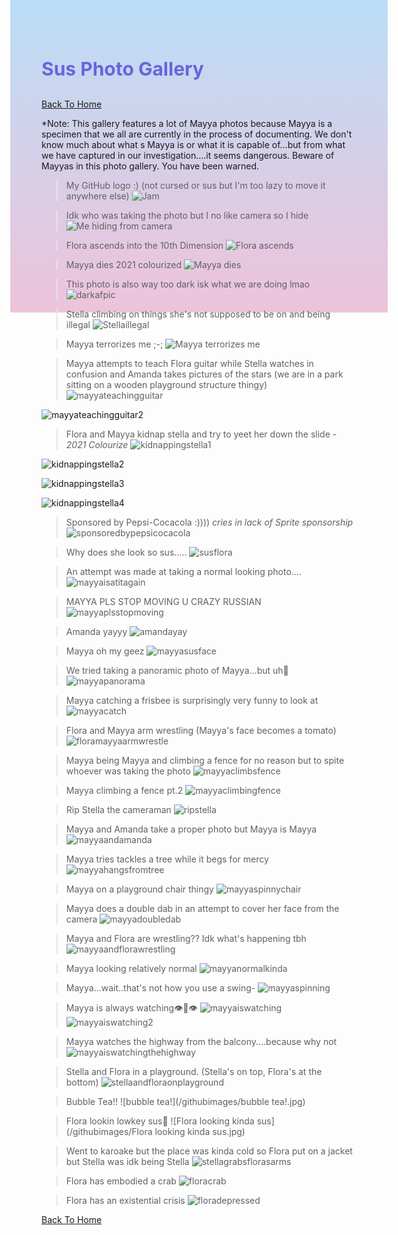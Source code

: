  <head>
<style>
body {
    height: 400px;
    background: linear-gradient(to bottom, #bbddf7 0%, #eec3da 100%)
}
</style>
</head>

<h1 style="font-size:30px;"><p style="color:#6666db;">Sus Photo Gallery</p></h1>

[Back To Home](/index.md)

*Note: This gallery features a lot of Mayya photos because Mayya is a specimen that we all are currently in the process of documenting. We don't know much about what s Mayya is or what it is capable of...but from what we have captured in our investigation....it seems dangerous. Beware of Mayyas in this photo gallery. You have been warned. 

>My GitHub logo :) (not cursed or sus but I'm too lazy to move it anywhere else)
![Jam](https://jqiao6835.github.io/Qiaowo.github.io/images/jam%20fluffly%20black%20cape%20(2).png)

>Idk who was taking the photo but I no like camera so I hide
![Me hiding from camera](/githubimages/I_hide.jpg)

>Flora ascends into the 10th Dimension
![Flora ascends](/githubimages/Flora_ascends.jpg)

>Mayya dies 2021 colourized
![Mayya dies](/githubimages/mayyas_ded.jpg)

>This photo is also way too dark isk what we are doing lmao
![darkafpic](/githubimages/darkafpic.jpg)

>Stella climbing on things she's not supposed to be on and being illegal
![Stellaillegal](/githubimages/Stellaillegal.jpg)

>Mayya terrorizes me ;-;
![Mayya terrorizes me](/githubimages/mayyaterrorizesme.jpg)

>Mayya attempts to teach Flora guitar while Stella watches in confusion and Amanda takes pictures of the stars (we are in a park sitting on a wooden playground structure thingy)
![mayyateachingguitar](/githubimages/mayyateachingguitar.jpg)

![mayyateachingguitar2](/githubimages/mayyateachingguitar2.jpg)

>Flora and Mayya kidnap stella and try to yeet her down the slide - *2021 Colourize*
![kidnappingstella1](/githubimages/kidnappingstella1.jpg)

![kidnappingstella2](/githubimages/kidnappingstella2.jpg)

![kidnappingstella3](/githubimages/kidnappingstella3.jpg)

![kidnappingstella4](/githubimages/kidnappingstella4.jpg)

>Sponsored by Pepsi-Cocacola :)))) *cries in lack of Sprite sponsorship*
![sponsoredbypepsicocacola](/githubimages/sponsoredbypepsicocacola.jpg)

>Why does she look so sus.....
![susflora](/githubimages/susflora.jpg)

>An attempt was made at taking a normal looking photo....
![mayyaisatitagain](/githubimages/mayyaisatitagain.jpg)

>MAYYA PLS STOP MOVING U CRAZY RUSSIAN
![mayyaplsstopmoving](/githubimages/mayyaplsstopmoving.jpg)

>Amanda yayyy
![amandayay](/githubimages/amandayay.jpg)

>Mayya oh my geez
![mayyasusface](/githubimages/mayyasusface.jpg)

>We tried taking a panoramic photo of Mayya...but uh🙂
![mayyapanorama](/githubimages/mayyapanorama.jpg)

>Mayya catching a frisbee is surprisingly very funny to look at
![mayyacatch](/githubimages/mayyacatch.jpg)

>Flora and Mayya arm wrestling (Mayya's face becomes a tomato)
![floramayyaarmwrestle](/githubimages/floramayyaarmwrestle.jpg)

>Mayya being Mayya and climbing a fence for no reason but to spite whoever was taking the photo
![mayyaclimbsfence](/githubimages/mayyaclimbsfence.jpg)

>Mayya climbing a fence pt.2
![mayyaclimbingfence](/githubimages/mayyaclimbingfence.jpg)

>Rip Stella the cameraman
![ripstella](/githubimages/ripstella.jpg)

>Mayya and Amanda take a proper photo but Mayya is Mayya
![mayyaandamanda](/githubimages/mayyaandamanda.jpg)

>Mayya tries tackles a tree while it begs for mercy
![mayyahangsfromtree](/githubimages/mayyahangsfromtree.jpg)

>Mayya on a playground chair thingy
![mayyaspinnychair](/githubimages/mayyaspinnychair.jpg)

>Mayya does a double dab in an attempt to cover her face from the camera
![mayyadoubledab](/githubimages/mayyadoubledab.jpg)

>Mayya and Flora are wrestling?? Idk what's happening tbh
![mayyaandflorawrestling](/githubimages/mayyaandflorawrestling.jpg)

>Mayya looking relatively normal
![mayyanormalkinda](/githubimages/mayyanormalkinda.jpg)

>Mayya...wait..that's not how you use a swing-
![mayyaspinning](/githubimages/mayyaspinning.gif)

>Mayya is always watching👁️👄👁️
![mayyaiswatching](/githubimages/mayyaiswatching.jpg)
![mayyaiswatching2](/githubimages/mayyaiswatching2.jpg)

>Mayya watches the highway from the balcony....because why not
![mayyaiswatchingthehighway](/githubimages/mayyaiswatchingthehighway.jpg)

>Stella and Flora in a playground. (Stella's on top, Flora's at the bottom)
![stellaandfloraonplayground](/githubimages/stellaandfloraonplayground.jpg)

>Bubble Tea!!
![bubble tea!](/githubimages/bubble tea!.jpg)

>Flora lookin lowkey sus👀
![Flora looking kinda sus](/githubimages/Flora looking kinda sus.jpg)

>Went to karoake but the place was kinda cold so Flora put on a jacket but Stella was idk being Stella
![stellagrabsflorasarms](/githubimages/stellagrabsflorasarms.jpg)

>Flora has embodied a crab
![floracrab](/githubimages/floracrab.jpg)

>Flora has an existential crisis
![floradepressed](/githubimages/floradepressed.jpg)


[Back To Home](/index.md)